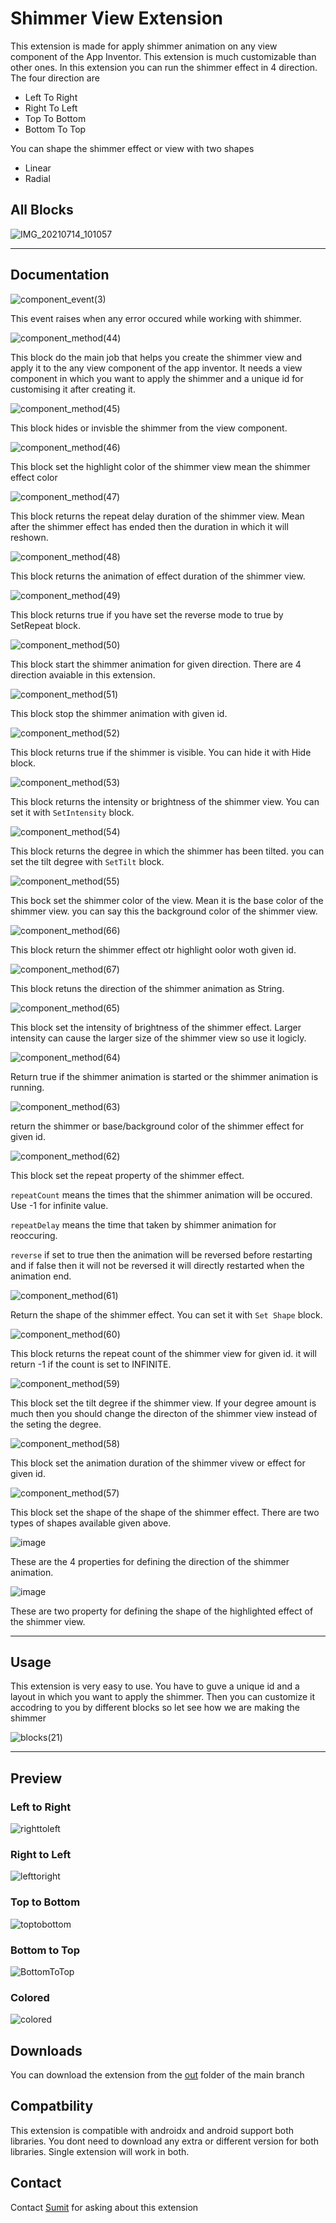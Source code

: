 # Shimmer View Extension

This extension is made for apply shimmer animation on any view component of the App Inventor.
This extension is much customizable than other ones.
In this extension you can run the shimmer effect in 4 direction. The four direction are
* Left To Right
* Right To Left
* Top To Bottom
* Bottom To Top

You can shape the shimmer effect or view with two shapes
* Linear
* Radial

## All Blocks

![IMG_20210714_101057](https://user-images.githubusercontent.com/74917290/125563119-c4e9fd69-1af9-4628-91b0-9e3e5d7ec1f0.jpg)

---

## Documentation

![component_event(3)](https://user-images.githubusercontent.com/74917290/125563211-f2c6ae39-f1f8-4396-ab3e-23acc2eff611.png)


This event raises when any error occured while working with shimmer.


![component_method(44)](https://user-images.githubusercontent.com/74917290/125563341-2002cf19-81c7-4c47-bb90-94aa0d33d95d.png)

This block do the main job that helps you create the shimmer view and apply it to the any view component of the app inventor.
It needs a view component in which you want to apply the shimmer and a unique id for customising it after creating it.

![component_method(45)](https://user-images.githubusercontent.com/74917290/125563584-958e2c82-dfe5-4f60-b019-04226d3efb00.png)

This block hides or invisble the shimmer from the view component.

![component_method(46)](https://user-images.githubusercontent.com/74917290/125563657-7f76b2a4-f42b-4510-b877-44f62778bfb3.png)

This block set the highlight color of the shimmer view mean the shimmer effect color



![component_method(47)](https://user-images.githubusercontent.com/74917290/125563762-009efaf2-82fa-4a5f-b857-cdcef2805a11.png)

This block returns the repeat delay duration of the shimmer view. Mean after the shimmer effect has ended then the duration in which it will reshown.

![component_method(48)](https://user-images.githubusercontent.com/74917290/125563769-474fafb0-f592-447e-9c32-46b6045348fa.png)

This block returns the animation of effect duration of the shimmer view.

![component_method(49)](https://user-images.githubusercontent.com/74917290/125563771-1c6e0ce8-27ef-4564-a760-2b0af8524983.png)

This block returns true if you have set the reverse mode to true by SetRepeat block.

![component_method(50)](https://user-images.githubusercontent.com/74917290/125563997-d2a4ab21-c0af-47e2-8248-2cf14c3c7112.png)

This block start the shimmer animation for given direction. There are 4 direction avaiable in this extension.


![component_method(51)](https://user-images.githubusercontent.com/74917290/125564008-fb6d03ef-2cb2-42e3-b581-1c5ee934af47.png)

This block stop the shimmer animation with given id.

![component_method(52)](https://user-images.githubusercontent.com/74917290/125564305-80ad6477-a512-405e-963b-0d8f4edf5064.png)

This block returns true if the shimmer is visible. You can hide it with Hide block.

![component_method(53)](https://user-images.githubusercontent.com/74917290/125564313-42efa4f4-d272-4a94-8c8d-b0b1caeadc3b.png)

This block returns the intensity or brightness of the shimmer view. You can set it with `SetIntensity` block.

![component_method(54)](https://user-images.githubusercontent.com/74917290/125564319-4a3fe2cc-4d98-40bf-bb9d-192e73e95058.png)

This block returns the degree in which the shimmer has been tilted. you can set the tilt degree with `SetTilt` block.

![component_method(55)](https://user-images.githubusercontent.com/74917290/125564323-be0ad94b-3a7b-4816-8884-c850c76574c9.png)

This bock set the shimmer color of the view. Mean it is the base color of the shimmer view. you can say this the background color of the shimmer view.

![component_method(66)](https://user-images.githubusercontent.com/74917290/125565134-1057d3a3-b116-400d-bfb1-7e005cd0194c.png)

This block return the shimmer effect otr highlight oolor woth given id.

![component_method(67)](https://user-images.githubusercontent.com/74917290/125565283-c58e671a-62c1-467a-8aed-21eb6700d430.png)

This block retuns the direction of the shimmer animation as String.


![component_method(65)](https://user-images.githubusercontent.com/74917290/125565139-cc551fae-5c10-460f-b783-755f9a4de574.png)

This block set the intensity of brightness of the shimmer effect. Larger intensity can cause the larger size of the shimmer view so use it logicly.

![component_method(64)](https://user-images.githubusercontent.com/74917290/125565140-5866d8a1-161d-4756-9acd-f90c6605955a.png)

Return true if the shimmer animation is started or the shimmer animation is running.

![component_method(63)](https://user-images.githubusercontent.com/74917290/125565146-c0b33a5a-24cf-4c48-9fe6-62a9f9326c05.png)

return the shimmer or base/background color of the shimmer effect for given id.

![component_method(62)](https://user-images.githubusercontent.com/74917290/125565147-42f84c6e-fb3d-4648-b82d-7a4317684544.png)

This block set the repeat property of the shimmer effect.

`repeatCount` means the times that the shimmer animation will be occured. Use -1 for infinite value.

`repeatDelay` means the time that taken by shimmer animation for reoccuring.

`reverse` if set to true then the animation will be reversed before restarting and if false then it will not be reversed it will directly restarted when the animation end.

![component_method(61)](https://user-images.githubusercontent.com/74917290/125565148-4833c42a-a55a-4bfd-98f4-782ddb3e52e6.png)

Return the shape of the shimmer effect. You can set it with `Set Shape` block.

![component_method(60)](https://user-images.githubusercontent.com/74917290/125565149-6bb10e9d-711b-4536-8df3-544f6d99b273.png)

This block returns the repeat count of the shimmer view for given id. it will return -1 if the count is set to INFINITE.

![component_method(59)](https://user-images.githubusercontent.com/74917290/125565151-e0d0faf0-7ab3-4072-9487-72d0a1977f23.png)

This block set the tilt degree if the shimmer view. If your degree amount is much then you should change the directon of the shimmer view instead of the seting the degree.

![component_method(58)](https://user-images.githubusercontent.com/74917290/125565154-e4db6251-312a-4a9f-84f3-70f6750046a4.png)

This block set the animation duration of the shimmer vivew or effect for given id.

![component_method(57)](https://user-images.githubusercontent.com/74917290/125565157-44191eaa-6f50-462a-8fd8-a0b1122f510f.png)

This block set the shape of the shape of the shimmer effect. There are two types of shapes available given above.

![image](https://user-images.githubusercontent.com/74917290/125568390-9b2a6b31-91dc-4d67-9f2a-ca7127d2f86c.png)

These are the 4 properties for defining the direction of the shimmer animation.

![image](https://user-images.githubusercontent.com/74917290/125568449-df69b3b6-a01f-4cfc-bb76-180f3c2808ed.png)

These are two property for defining the shape of the highlighted effect of the shimmer view.

---

## Usage

This extension is very easy to use. You have to guve a unique id and a layout in which you want to apply the shimmer. Then you can customize it accodring to you by different blocks so let see how we are making the shimmer

![blocks(21)](https://user-images.githubusercontent.com/74917290/125568756-c8f19cb7-5112-44fa-98f0-6b848663cad6.png)

---

## Preview

### Left to Right


![righttoleft](https://user-images.githubusercontent.com/74917290/125592354-6f62af37-d735-485d-96fa-cdac4325d500.gif)


### Right to Left


![lefttoright](https://user-images.githubusercontent.com/74917290/125592031-fb97f8b7-f7be-48f5-ad92-972c97e11c0b.gif)


### Top to Bottom

![toptobottom](https://user-images.githubusercontent.com/74917290/125592360-4b71f17e-43c9-47cf-9ce2-2aeae4935dff.gif)

### Bottom to Top

![BottomToTop](https://user-images.githubusercontent.com/74917290/125592329-7b20b23a-50ed-4c64-b372-edecc2ff505b.gif)

### Colored


![colored](https://user-images.githubusercontent.com/74917290/125592437-9667bf5c-3b9d-44c3-91b3-d2b1437f634d.gif)

## Downloads

You can download the extension from the [out](https://github.com/Sumit1334/Shimmer-View/tree/main/out) folder of the main branch

## Compatbility
This extension is compatible with androidx and android support both libraries. You dont need to download any extra or different version for both libraries. Single extension will work in both.

## Contact

Contact <a href="https://community.kodular.io/u/sumit1334" target="_blank"> Sumit</a> for asking about this extension


